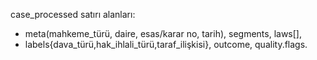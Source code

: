case_processed satırı alanları:
- meta(mahkeme_türü, daire, esas/karar no, tarih), segments, laws[],
- labels{dava_türü,hak_ihlali_türü,taraf_ilişkisi}, outcome, quality.flags.
